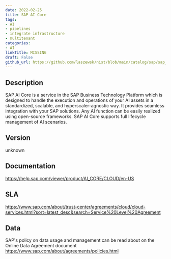 ```yaml
---
date: 2022-02-25
title: SAP AI Core
tags: 
- AI
- pipelines
- integrate infrastructure
- multitenant
categories: 
- AI
linkTitle: MISSING
draft: False         
github_url: https://github.com/laszewsk/nist/blob/main/catalog/sap/sap_ai_core.yaml
---
```


## Description

SAP AI Core is a service in the SAP Business Technology Platform
which is designed to handle the execution and operations of your AI
assets in a standardized, scalable, and hyperscaler-agnostic way. It
provides seamless integration with your SAP solutions. Any AI
function can be easily realized using open-source frameworks.  SAP
AI Core supports full lifecycle management of AI scenarios.


## Version

unknown

## Documentation

https://help.sap.com/viewer/product/AI_CORE/CLOUD/en-US

## SLA

https://www.sap.com/about/trust-center/agreements/cloud/cloud-services.html?sort=latest_desc&search=Service%20Level%20Agreement

## Data

SAP's policy on data usage and management can be read about on the Online Data Agreement document https://www.sap.com/about/agreements/policies.html
